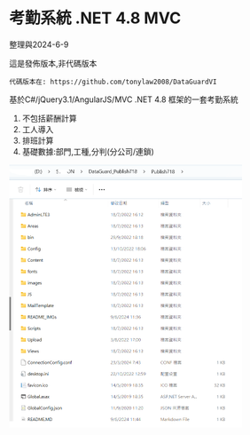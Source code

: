 # 考勤系統 .NET 4.8 MVC

整理與2024-6-9

這是發佈版本,非代碼版本

```
代碼版本在: https://github.com/tonylaw2008/DataGuardVI
```

基於C#/jQuery3.1/AngularJS/MVC .NET 4.8 框架的一套考勤系統

1. 不包括薪酬計算
2. 工人導入
3. 排班計算
4. 基礎數據:部門,工種,分判(分公司/連鎖)

<img src="README_IMGs/文件結構.jpg" alt="文件結構" style="zoom: 50%;" />
